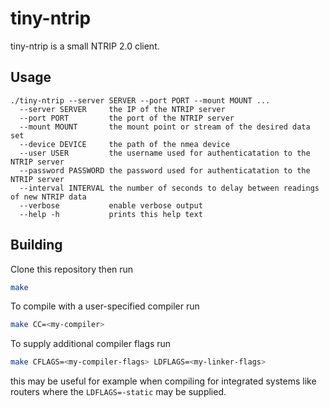 # tiny-ntrip

tiny-ntrip is a small NTRIP 2.0 client.

## Usage

<!-- usage-marker -->
```
./tiny-ntrip --server SERVER --port PORT --mount MOUNT ...
  --server SERVER     the IP of the NTRIP server
  --port PORT         the port of the NTRIP server
  --mount MOUNT       the mount point or stream of the desired data set
  --device DEVICE     the path of the nmea device
  --user USER         the username used for authenticatation to the NTRIP server
  --password PASSWORD the password used for authenticatation to the NTRIP server
  --interval INTERVAL the number of seconds to delay between readings of new NTRIP data
  --verbose           enable verbose output
  --help -h           prints this help text
```

## Building

Clone this repository then run
```bash
make
```

To compile with a user-specified compiler run
```bash
make CC=<my-compiler>
```

To supply additional compiler flags run
```bash
make CFLAGS=<my-compiler-flags> LDFLAGS=<my-linker-flags>
```
this may be useful for example when compiling for integrated systems like routers where the `LDFLAGS=-static` may be supplied.
